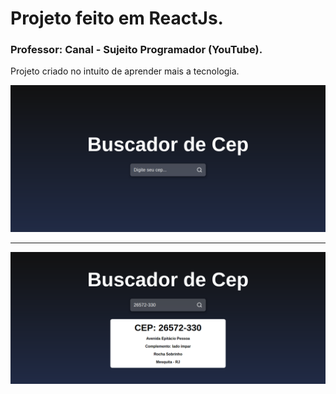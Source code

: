 # Projeto feito em ReactJs.
### Professor: Canal - Sujeito Programador (YouTube).

Projeto criado no intuito de aprender mais a tecnologia.

![alt text](https://github.com/raphadvlp/buscador/blob/master/screencapture-localhost-3000-2022-01-08-17_43_33.png)

<hr/>

![alt text](https://github.com/raphadvlp/buscador/blob/master/screencapture-localhost-3000-2022-01-08-17_47_40.png)
